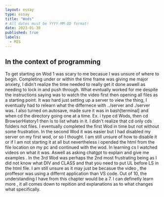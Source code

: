 ```yaml
---
layout: essay
type: essay
title: "Wods"
# All dates must be YYYY-MM-DD format!
date: 2023-01-30
published: true
labels:
  - MIS
---
```




## In the context of programming




To get starting on Wod 1 was scary to me becasue I was unsure of where to begin. Completing under or within the time frame was giving me major anxiety, I didn't realize the time needed to really get it done aswell as needing to lock in and push through. What evntually worked for me despite the instructions saying was to watch the video first then opening all files as a starting point. It was hard just setting up a server to view the thing, I eventually had to relearn what the differnece with ../server and ./server was. I also turned on autosave, made sure it was in bash[terminal] and when cd the directory going one at a time. Ex. i type cd Wods, then cd BrowserHistory1 then ls to list whats in it. I didn't realize that cd only cds folders not files. I eventually completed the first Wod in time but not without some frustration. 
In the second Wod it was easier but I had disabled my server on my first wod, or so I thought. I am still unsure of how to disable it or if I am not starting it at all but nevertheless i opended the html from the file location on my pc and continued with the wod. In learning cs I watched videos on what it was. Aswell as asking chatgpt to explain and give me examples .
In the 3rd Wod was perhaps the 2nd most frustrating being as I did not know what DIV  and CLASS and that you need to put UL before LS in the html file. I am still unsure as it may just be becasue the video , the proffesor was using a differnt application than VS code. 
Out of 10, the understanding I have from this chapter would be a 7. I can definetly learn more , it all comes down to repition and explanations as to what changes what specifically.